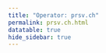 ```yaml
---
title: "Operator: prsv.ch"
permalink: prsv.ch.html
datatable: true
hide_sidebar: true
---
```


<div>                        <script type="text/javascript">window.PlotlyConfig = {MathJaxConfig: 'local'};</script>
        <script src="https://cdn.plot.ly/plotly-2.4.2.min.js"></script>                <div id="1599dfad-1933-4b05-b26a-aef223c4e8ca" class="plotly-graph-div" style="height:100%; width:100%;"></div>            <script type="text/javascript">                                    window.PLOTLYENV=window.PLOTLYENV || {};                                    if (document.getElementById("1599dfad-1933-4b05-b26a-aef223c4e8ca")) {                    Plotly.newPlot(                        "1599dfad-1933-4b05-b26a-aef223c4e8ca",                        [{"name":"exit probability (%)","type":"scatter","x":["2022-06-17","2022-06-18","2022-06-19","2022-06-20","2022-06-21","2022-06-22","2022-06-23","2022-06-24","2022-06-25","2022-06-26","2022-06-27","2022-06-28","2022-06-29","2022-06-30","2022-07-01","2022-07-02","2022-07-03","2022-07-04","2022-07-05","2022-07-06","2022-07-07","2022-07-08","2022-07-09","2022-07-10","2022-07-11","2022-07-12","2022-07-13","2022-07-14","2022-07-15","2022-07-16","2022-07-17","2022-07-18","2022-07-19","2022-07-20","2022-07-21","2022-07-22","2022-07-23","2022-07-24","2022-07-25","2022-07-26","2022-07-27","2022-07-28","2022-07-29","2022-07-30","2022-07-31","2022-08-01","2022-08-02","2022-08-03","2022-08-04","2022-08-05","2022-08-06","2022-08-07","2022-08-08","2022-08-10","2022-08-11","2022-08-12","2022-08-13","2022-08-14","2022-08-15","2022-08-16","2022-08-17","2022-08-18","2022-08-19","2022-08-20","2022-08-21","2022-08-22","2022-08-23","2022-08-24","2022-08-25","2022-08-26","2022-08-27","2022-08-28","2022-08-29","2022-08-30","2022-08-31","2022-09-01","2022-09-02","2022-09-03","2022-09-04","2022-09-05","2022-09-06","2022-09-07","2022-09-13","2022-09-14","2022-09-15","2022-09-16","2022-09-17","2022-09-18","2022-09-19","2022-09-20","2022-09-21","2022-09-22","2022-09-23","2022-09-24","2022-09-25","2022-09-26","2022-09-27","2022-09-28","2022-09-29","2022-09-30","2022-10-01","2022-10-02","2022-10-03","2022-10-04","2022-10-05","2022-10-06","2022-10-07","2022-10-08","2022-10-09","2022-10-10","2022-10-11","2022-10-12","2022-10-13","2022-10-14","2022-10-15","2022-10-16","2022-10-17","2022-10-18","2022-10-19","2022-10-20","2022-10-21","2022-10-22","2022-10-23","2022-10-24","2022-10-25","2022-10-26","2022-10-27","2022-10-28","2022-10-29","2022-10-30","2022-10-31","2022-11-01","2022-11-02","2022-11-03","2022-11-04","2022-11-05","2022-11-06","2022-11-07","2022-11-08","2022-11-09","2022-11-10","2022-11-11","2022-11-12","2022-11-13","2022-11-14","2022-11-15","2022-11-16","2022-11-17","2022-11-18","2022-11-19","2022-11-20","2022-11-21","2022-11-22","2022-11-23","2022-11-24","2022-11-25","2022-11-26","2022-11-27","2022-11-28","2022-11-29","2022-11-30","2022-12-01","2022-12-02","2022-12-03","2022-12-04","2022-12-05","2022-12-06","2022-12-07","2022-12-08","2022-12-09","2022-12-10","2022-12-11","2022-12-12","2022-12-13","2022-12-14","2022-12-15","2022-12-16","2022-12-17","2022-12-18","2022-12-19","2022-12-20","2022-12-21","2022-12-22","2022-12-23","2022-12-24","2022-12-25","2022-12-26","2022-12-27","2022-12-28","2022-12-29","2022-12-30","2022-12-31","2023-01-01","2023-01-02","2023-01-03","2023-01-04","2023-01-05","2023-01-06","2023-01-07","2023-01-08","2023-01-09","2023-01-10","2023-01-11","2023-01-12","2023-01-13","2023-01-14","2023-01-15","2023-01-16","2023-01-17","2023-01-18","2023-01-19","2023-01-20","2023-01-21","2023-01-22","2023-01-23","2023-01-24","2023-01-25","2023-01-26","2023-01-27","2023-01-28","2023-01-29","2023-01-30","2023-01-31","2023-02-01","2023-02-02","2023-02-03","2023-02-04","2023-02-05","2023-02-06","2023-02-07","2023-02-08","2023-02-09","2023-02-10","2023-02-11","2023-02-12","2023-02-13","2023-02-14","2023-02-15","2023-02-16","2023-02-17","2023-02-18","2023-02-19","2023-02-20","2023-02-21","2023-02-22","2023-02-23","2023-02-24","2023-02-25","2023-02-26","2023-02-27","2023-02-28","2023-03-01","2023-03-02","2023-03-03","2023-03-04","2023-03-05","2023-03-06","2023-03-07","2023-03-08","2023-03-09","2023-03-10","2023-03-11","2023-03-12","2023-03-13","2023-03-14","2023-03-15","2023-03-16","2023-03-17","2023-03-18","2023-03-19","2023-03-20","2023-03-21","2023-03-22","2023-03-23"],"xaxis":"x","y":[0.0,0.0,0.0,0.03,0.05,0.08,0.09,0.11,0.13,0.13,0.17,0.29,0.31,0.33,0.26,0.31,0.29,0.32,0.32,0.32,0.32,0.32,0.34,0.33,0.33,0.29,0.3,null,0.26,0.25,0.25,0.25,0.25,0.24,0.21,0.21,0.21,0.19,0.18,0.19,0.2,0.19,0.2,0.17,0.17,0.19,0.18,0.2,0.19,0.2,0.2,0.21,0.2,0.23,0.25,0.27,0.26,0.28,0.26,0.26,0.25,0.25,0.25,0.29,0.26,0.28,0.29,0.28,0.0,0.0,0.0,0.0,0.28,0.3,0.31,null,null,null,null,null,null,null,0.0,0.0,0.0,0.25,0.29,0.31,0.31,0.32,0.33,0.34,0.33,0.35,0.38,0.35,1.08,1.12,1.14,1.16,1.01,1.0,0.97,0.93,0.96,1.0,1.01,1.01,1.02,1.0,0.66,1.03,1.01,0.9,0.91,0.94,0.83,0.44,0.3,0.29,0.29,0.27,0.25,0.23,0.26,0.23,0.21,0.21,0.24,0.25,0.19,0.41,0.39,0.39,0.35,0.38,0.4,0.42,0.44,0.49,0.48,0.44,0.44,0.51,0.52,0.52,0.54,0.48,0.5,0.5,0.51,0.57,0.57,0.57,0.57,0.56,0.53,0.54,0.52,0.51,0.5,0.53,0.56,0.56,0.52,0.52,0.54,0.54,0.56,0.57,0.56,0.54,0.52,0.52,0.41,0.48,0.43,0.46,0.48,0.47,0.47,0.48,0.46,0.49,0.48,0.52,0.55,0.56,0.56,0.54,0.54,0.53,0.54,0.53,0.55,0.52,0.51,0.51,0.49,0.49,0.47,0.47,0.47,0.49,0.47,0.36,0.5,0.53,0.54,0.55,0.57,0.52,0.56,0.58,0.58,0.56,0.62,0.62,0.61,0.59,0.61,0.63,0.64,0.62,0.62,0.63,0.62,0.59,0.6,0.62,0.62,0.53,0.51,0.5,0.52,0.49,0.39,0.43,0.43,0.43,0.43,0.43,0.44,0.43,0.43,0.45,0.46,0.48,0.51,0.51,0.57,0.58,1.01,1.06,1.08,1.05,1.04,0.97,0.92,0.93,0.93,0.85,1.15,1.19,1.2,1.17,1.06,1.12,1.12,1.1,1.04,1.04,1.02,1.03],"yaxis":"y"},{"name":"guard probability (%)","type":"scatter","x":["2022-06-17","2022-06-18","2022-06-19","2022-06-20","2022-06-21","2022-06-22","2022-06-23","2022-06-24","2022-06-25","2022-06-26","2022-06-27","2022-06-28","2022-06-29","2022-06-30","2022-07-01","2022-07-02","2022-07-03","2022-07-04","2022-07-05","2022-07-06","2022-07-07","2022-07-08","2022-07-09","2022-07-10","2022-07-11","2022-07-12","2022-07-13","2022-07-14","2022-07-15","2022-07-16","2022-07-17","2022-07-18","2022-07-19","2022-07-20","2022-07-21","2022-07-22","2022-07-23","2022-07-24","2022-07-25","2022-07-26","2022-07-27","2022-07-28","2022-07-29","2022-07-30","2022-07-31","2022-08-01","2022-08-02","2022-08-03","2022-08-04","2022-08-05","2022-08-06","2022-08-07","2022-08-08","2022-08-10","2022-08-11","2022-08-12","2022-08-13","2022-08-14","2022-08-15","2022-08-16","2022-08-17","2022-08-18","2022-08-19","2022-08-20","2022-08-21","2022-08-22","2022-08-23","2022-08-24","2022-08-25","2022-08-26","2022-08-27","2022-08-28","2022-08-29","2022-08-30","2022-08-31","2022-09-01","2022-09-02","2022-09-03","2022-09-04","2022-09-05","2022-09-06","2022-09-07","2022-09-13","2022-09-14","2022-09-15","2022-09-16","2022-09-17","2022-09-18","2022-09-19","2022-09-20","2022-09-21","2022-09-22","2022-09-23","2022-09-24","2022-09-25","2022-09-26","2022-09-27","2022-09-28","2022-09-29","2022-09-30","2022-10-01","2022-10-02","2022-10-03","2022-10-04","2022-10-05","2022-10-06","2022-10-07","2022-10-08","2022-10-09","2022-10-10","2022-10-11","2022-10-12","2022-10-13","2022-10-14","2022-10-15","2022-10-16","2022-10-17","2022-10-18","2022-10-19","2022-10-20","2022-10-21","2022-10-22","2022-10-23","2022-10-24","2022-10-25","2022-10-26","2022-10-27","2022-10-28","2022-10-29","2022-10-30","2022-10-31","2022-11-01","2022-11-02","2022-11-03","2022-11-04","2022-11-05","2022-11-06","2022-11-07","2022-11-08","2022-11-09","2022-11-10","2022-11-11","2022-11-12","2022-11-13","2022-11-14","2022-11-15","2022-11-16","2022-11-17","2022-11-18","2022-11-19","2022-11-20","2022-11-21","2022-11-22","2022-11-23","2022-11-24","2022-11-25","2022-11-26","2022-11-27","2022-11-28","2022-11-29","2022-11-30","2022-12-01","2022-12-02","2022-12-03","2022-12-04","2022-12-05","2022-12-06","2022-12-07","2022-12-08","2022-12-09","2022-12-10","2022-12-11","2022-12-12","2022-12-13","2022-12-14","2022-12-15","2022-12-16","2022-12-17","2022-12-18","2022-12-19","2022-12-20","2022-12-21","2022-12-22","2022-12-23","2022-12-24","2022-12-25","2022-12-26","2022-12-27","2022-12-28","2022-12-29","2022-12-30","2022-12-31","2023-01-01","2023-01-02","2023-01-03","2023-01-04","2023-01-05","2023-01-06","2023-01-07","2023-01-08","2023-01-09","2023-01-10","2023-01-11","2023-01-12","2023-01-13","2023-01-14","2023-01-15","2023-01-16","2023-01-17","2023-01-18","2023-01-19","2023-01-20","2023-01-21","2023-01-22","2023-01-23","2023-01-24","2023-01-25","2023-01-26","2023-01-27","2023-01-28","2023-01-29","2023-01-30","2023-01-31","2023-02-01","2023-02-02","2023-02-03","2023-02-04","2023-02-05","2023-02-06","2023-02-07","2023-02-08","2023-02-09","2023-02-10","2023-02-11","2023-02-12","2023-02-13","2023-02-14","2023-02-15","2023-02-16","2023-02-17","2023-02-18","2023-02-19","2023-02-20","2023-02-21","2023-02-22","2023-02-23","2023-02-24","2023-02-25","2023-02-26","2023-02-27","2023-02-28","2023-03-01","2023-03-02","2023-03-03","2023-03-04","2023-03-05","2023-03-06","2023-03-07","2023-03-08","2023-03-09","2023-03-10","2023-03-11","2023-03-12","2023-03-13","2023-03-14","2023-03-15","2023-03-16","2023-03-17","2023-03-18","2023-03-19","2023-03-20","2023-03-21","2023-03-22","2023-03-23"],"xaxis":"x","y":[0.0,0.0,0.0,0.0,0.0,0.0,0.0,0.0,0.0,0.22,0.1,0.1,0.22,0.24,0.23,0.0,0.0,0.0,0.2,0.19,0.18,0.18,0.17,0.17,0.15,0.13,0.13,null,0.0,0.0,0.0,0.0,0.0,0.0,0.0,0.06,0.28,0.28,0.25,0.27,0.28,0.25,0.24,0.23,0.24,0.23,0.23,0.26,0.26,0.32,0.33,0.33,0.28,0.41,0.44,0.42,0.45,0.41,0.38,0.37,0.34,0.55,0.72,0.74,0.79,0.68,0.68,0.73,0.64,0.64,0.67,0.64,0.67,0.87,0.86,null,null,null,null,null,null,null,0.0,0.0,0.0,0.0,0.0,0.0,0.0,0.0,0.0,0.0,0.0,0.0,0.0,0.0,0.0,0.0,0.35,0.35,0.34,0.12,0.12,0.11,0.12,0.1,0.11,0.11,0.12,0.13,0.13,0.13,0.3,0.32,0.31,0.32,0.31,0.34,0.45,0.54,0.5,0.51,0.59,0.68,0.6,0.45,0.48,0.5,0.61,1.2,1.31,1.29,1.47,1.41,1.55,1.83,1.68,1.58,1.61,1.51,1.29,1.61,1.5,1.56,1.54,1.46,1.6,1.6,1.62,1.68,1.78,2.01,2.01,2.01,1.72,2.16,1.96,1.95,2.13,2.46,2.3,2.19,1.75,1.7,1.61,1.41,1.92,1.88,1.79,1.74,1.74,1.74,1.7,1.62,1.71,1.88,1.76,1.69,1.57,1.55,1.6,1.51,1.45,1.5,1.5,1.5,1.51,1.52,1.48,1.41,1.53,1.61,1.58,1.65,1.57,1.57,1.61,1.63,1.66,1.65,1.67,1.8,1.84,1.86,1.88,2.19,2.21,2.17,2.15,2.13,2.06,2.1,2.02,1.72,1.78,1.72,1.81,1.73,1.91,2.17,2.06,1.94,1.99,2.0,2.03,1.86,1.79,1.82,1.58,1.82,1.82,1.81,1.93,1.99,2.09,2.11,2.12,2.08,2.04,2.02,2.11,2.09,2.15,2.04,1.89,2.38,2.58,2.66,2.91,3.48,3.55,3.37,3.22,3.36,3.28,3.35,3.29,3.18,3.19,3.19,3.17,2.77,2.69,2.6,2.68,2.44,2.38,2.35,2.2,2.12,2.39,2.53,2.61,2.61],"yaxis":"y"},{"name":"advertised bandwidth","type":"scatter","x":["2022-06-17","2022-06-18","2022-06-19","2022-06-20","2022-06-21","2022-06-22","2022-06-23","2022-06-24","2022-06-25","2022-06-26","2022-06-27","2022-06-28","2022-06-29","2022-06-30","2022-07-01","2022-07-02","2022-07-03","2022-07-04","2022-07-05","2022-07-06","2022-07-07","2022-07-08","2022-07-09","2022-07-10","2022-07-11","2022-07-12","2022-07-13","2022-07-14","2022-07-15","2022-07-16","2022-07-17","2022-07-18","2022-07-19","2022-07-20","2022-07-21","2022-07-22","2022-07-23","2022-07-24","2022-07-25","2022-07-26","2022-07-27","2022-07-28","2022-07-29","2022-07-30","2022-07-31","2022-08-01","2022-08-02","2022-08-03","2022-08-04","2022-08-05","2022-08-06","2022-08-07","2022-08-08","2022-08-10","2022-08-11","2022-08-12","2022-08-13","2022-08-14","2022-08-15","2022-08-16","2022-08-17","2022-08-18","2022-08-19","2022-08-20","2022-08-21","2022-08-22","2022-08-23","2022-08-24","2022-08-25","2022-08-26","2022-08-27","2022-08-28","2022-08-29","2022-08-30","2022-08-31","2022-09-01","2022-09-02","2022-09-03","2022-09-04","2022-09-05","2022-09-06","2022-09-07","2022-09-13","2022-09-14","2022-09-15","2022-09-16","2022-09-17","2022-09-18","2022-09-19","2022-09-20","2022-09-21","2022-09-22","2022-09-23","2022-09-24","2022-09-25","2022-09-26","2022-09-27","2022-09-28","2022-09-29","2022-09-30","2022-10-01","2022-10-02","2022-10-03","2022-10-04","2022-10-05","2022-10-06","2022-10-07","2022-10-08","2022-10-09","2022-10-10","2022-10-11","2022-10-12","2022-10-13","2022-10-14","2022-10-15","2022-10-16","2022-10-17","2022-10-18","2022-10-19","2022-10-20","2022-10-21","2022-10-22","2022-10-23","2022-10-24","2022-10-25","2022-10-26","2022-10-27","2022-10-28","2022-10-29","2022-10-30","2022-10-31","2022-11-01","2022-11-02","2022-11-03","2022-11-04","2022-11-05","2022-11-06","2022-11-07","2022-11-08","2022-11-09","2022-11-10","2022-11-11","2022-11-12","2022-11-13","2022-11-14","2022-11-15","2022-11-16","2022-11-17","2022-11-18","2022-11-19","2022-11-20","2022-11-21","2022-11-22","2022-11-23","2022-11-24","2022-11-25","2022-11-26","2022-11-27","2022-11-28","2022-11-29","2022-11-30","2022-12-01","2022-12-02","2022-12-03","2022-12-04","2022-12-05","2022-12-06","2022-12-07","2022-12-08","2022-12-09","2022-12-10","2022-12-11","2022-12-12","2022-12-13","2022-12-14","2022-12-15","2022-12-16","2022-12-17","2022-12-18","2022-12-19","2022-12-20","2022-12-21","2022-12-22","2022-12-23","2022-12-24","2022-12-25","2022-12-26","2022-12-27","2022-12-28","2022-12-29","2022-12-30","2022-12-31","2023-01-01","2023-01-02","2023-01-03","2023-01-04","2023-01-05","2023-01-06","2023-01-07","2023-01-08","2023-01-09","2023-01-10","2023-01-11","2023-01-12","2023-01-13","2023-01-14","2023-01-15","2023-01-16","2023-01-17","2023-01-18","2023-01-19","2023-01-20","2023-01-21","2023-01-22","2023-01-23","2023-01-24","2023-01-25","2023-01-26","2023-01-27","2023-01-28","2023-01-29","2023-01-30","2023-01-31","2023-02-01","2023-02-02","2023-02-03","2023-02-04","2023-02-05","2023-02-06","2023-02-07","2023-02-08","2023-02-09","2023-02-10","2023-02-11","2023-02-12","2023-02-13","2023-02-14","2023-02-15","2023-02-16","2023-02-17","2023-02-18","2023-02-19","2023-02-20","2023-02-21","2023-02-22","2023-02-23","2023-02-24","2023-02-25","2023-02-26","2023-02-27","2023-02-28","2023-03-01","2023-03-02","2023-03-03","2023-03-04","2023-03-05","2023-03-06","2023-03-07","2023-03-08","2023-03-09","2023-03-10","2023-03-11","2023-03-12","2023-03-13","2023-03-14","2023-03-15","2023-03-16","2023-03-17","2023-03-18","2023-03-19","2023-03-20","2023-03-21","2023-03-22","2023-03-23"],"xaxis":"x","y":[0.0,0.05,0.14,0.14,0.32,0.37,0.62,0.81,0.83,0.83,1.11,1.15,1.15,1.31,1.31,1.25,1.2,1.19,1.14,1.12,1.08,1.08,1.09,1.07,1.06,0.98,0.96,0.96,0.99,1.05,1.05,1.08,1.12,1.12,1.18,1.28,1.25,1.19,1.22,1.32,1.21,1.18,1.16,1.17,1.15,1.16,1.29,1.5,1.58,1.64,1.67,1.61,1.59,1.57,1.72,1.9,2.07,2.2,2.24,2.61,2.72,2.82,2.82,2.93,3.0,2.99,3.03,3.04,3.18,3.35,3.43,3.66,3.68,3.72,4.14,4.15,4.2,4.17,3.93,3.29,2.94,0.35,0.03,2.16,2.51,2.51,2.71,3.72,4.06,4.26,4.8,4.89,5.12,6.12,6.51,6.6,6.76,6.94,7.37,7.32,7.11,7.06,6.88,6.8,6.87,7.2,7.16,7.57,7.47,7.4,7.44,7.23,7.14,6.49,6.47,6.59,6.73,6.84,6.61,6.76,6.38,6.42,6.22,5.99,6.34,6.41,6.45,6.36,6.28,6.68,6.24,5.89,6.11,6.07,6.19,5.89,5.82,5.81,5.56,5.44,5.3,5.35,5.35,5.69,5.91,5.91,5.91,6.4,6.55,6.57,6.76,9.04,10.02,10.12,10.54,9.31,10.24,10.62,10.48,10.43,10.62,10.27,10.1,10.14,9.98,10.1,9.94,9.98,10.1,10.22,10.47,10.48,10.4,10.59,10.51,10.23,10.05,9.89,9.98,10.2,10.08,10.02,10.09,10.57,10.43,10.34,10.51,10.63,10.06,10.44,10.62,10.17,10.08,10.23,10.4,10.13,10.59,10.76,11.53,11.63,12.05,12.64,12.73,13.56,13.4,14.06,13.69,13.52,13.26,13.51,13.34,13.32,13.48,13.02,13.25,13.63,13.3,14.4,14.24,14.29,14.78,14.83,14.6,14.84,14.68,15.75,15.81,15.97,15.93,15.73,15.13,14.19,13.6,14.09,14.19,13.94,14.41,15.05,14.97,16.16,16.38,16.86,16.82,16.74,16.82,17.35,17.13,17.33,17.95,18.15,17.65,17.87,19.95,21.76,22.1,22.47,22.39,22.29,21.94,21.5,21.17,20.66,20.35,19.63,17.44,17.81,17.74,17.58,15.5,15.38,15.1,14.76,13.66,13.66],"yaxis":"y2"}],                        {"hovermode":"x","template":{"data":{"bar":[{"error_x":{"color":"#2a3f5f"},"error_y":{"color":"#2a3f5f"},"marker":{"line":{"color":"#E5ECF6","width":0.5},"pattern":{"fillmode":"overlay","size":10,"solidity":0.2}},"type":"bar"}],"barpolar":[{"marker":{"line":{"color":"#E5ECF6","width":0.5},"pattern":{"fillmode":"overlay","size":10,"solidity":0.2}},"type":"barpolar"}],"carpet":[{"aaxis":{"endlinecolor":"#2a3f5f","gridcolor":"white","linecolor":"white","minorgridcolor":"white","startlinecolor":"#2a3f5f"},"baxis":{"endlinecolor":"#2a3f5f","gridcolor":"white","linecolor":"white","minorgridcolor":"white","startlinecolor":"#2a3f5f"},"type":"carpet"}],"choropleth":[{"colorbar":{"outlinewidth":0,"ticks":""},"type":"choropleth"}],"contour":[{"colorbar":{"outlinewidth":0,"ticks":""},"colorscale":[[0.0,"#0d0887"],[0.1111111111111111,"#46039f"],[0.2222222222222222,"#7201a8"],[0.3333333333333333,"#9c179e"],[0.4444444444444444,"#bd3786"],[0.5555555555555556,"#d8576b"],[0.6666666666666666,"#ed7953"],[0.7777777777777778,"#fb9f3a"],[0.8888888888888888,"#fdca26"],[1.0,"#f0f921"]],"type":"contour"}],"contourcarpet":[{"colorbar":{"outlinewidth":0,"ticks":""},"type":"contourcarpet"}],"heatmap":[{"colorbar":{"outlinewidth":0,"ticks":""},"colorscale":[[0.0,"#0d0887"],[0.1111111111111111,"#46039f"],[0.2222222222222222,"#7201a8"],[0.3333333333333333,"#9c179e"],[0.4444444444444444,"#bd3786"],[0.5555555555555556,"#d8576b"],[0.6666666666666666,"#ed7953"],[0.7777777777777778,"#fb9f3a"],[0.8888888888888888,"#fdca26"],[1.0,"#f0f921"]],"type":"heatmap"}],"heatmapgl":[{"colorbar":{"outlinewidth":0,"ticks":""},"colorscale":[[0.0,"#0d0887"],[0.1111111111111111,"#46039f"],[0.2222222222222222,"#7201a8"],[0.3333333333333333,"#9c179e"],[0.4444444444444444,"#bd3786"],[0.5555555555555556,"#d8576b"],[0.6666666666666666,"#ed7953"],[0.7777777777777778,"#fb9f3a"],[0.8888888888888888,"#fdca26"],[1.0,"#f0f921"]],"type":"heatmapgl"}],"histogram":[{"marker":{"pattern":{"fillmode":"overlay","size":10,"solidity":0.2}},"type":"histogram"}],"histogram2d":[{"colorbar":{"outlinewidth":0,"ticks":""},"colorscale":[[0.0,"#0d0887"],[0.1111111111111111,"#46039f"],[0.2222222222222222,"#7201a8"],[0.3333333333333333,"#9c179e"],[0.4444444444444444,"#bd3786"],[0.5555555555555556,"#d8576b"],[0.6666666666666666,"#ed7953"],[0.7777777777777778,"#fb9f3a"],[0.8888888888888888,"#fdca26"],[1.0,"#f0f921"]],"type":"histogram2d"}],"histogram2dcontour":[{"colorbar":{"outlinewidth":0,"ticks":""},"colorscale":[[0.0,"#0d0887"],[0.1111111111111111,"#46039f"],[0.2222222222222222,"#7201a8"],[0.3333333333333333,"#9c179e"],[0.4444444444444444,"#bd3786"],[0.5555555555555556,"#d8576b"],[0.6666666666666666,"#ed7953"],[0.7777777777777778,"#fb9f3a"],[0.8888888888888888,"#fdca26"],[1.0,"#f0f921"]],"type":"histogram2dcontour"}],"mesh3d":[{"colorbar":{"outlinewidth":0,"ticks":""},"type":"mesh3d"}],"parcoords":[{"line":{"colorbar":{"outlinewidth":0,"ticks":""}},"type":"parcoords"}],"pie":[{"automargin":true,"type":"pie"}],"scatter":[{"marker":{"colorbar":{"outlinewidth":0,"ticks":""}},"type":"scatter"}],"scatter3d":[{"line":{"colorbar":{"outlinewidth":0,"ticks":""}},"marker":{"colorbar":{"outlinewidth":0,"ticks":""}},"type":"scatter3d"}],"scattercarpet":[{"marker":{"colorbar":{"outlinewidth":0,"ticks":""}},"type":"scattercarpet"}],"scattergeo":[{"marker":{"colorbar":{"outlinewidth":0,"ticks":""}},"type":"scattergeo"}],"scattergl":[{"marker":{"colorbar":{"outlinewidth":0,"ticks":""}},"type":"scattergl"}],"scattermapbox":[{"marker":{"colorbar":{"outlinewidth":0,"ticks":""}},"type":"scattermapbox"}],"scatterpolar":[{"marker":{"colorbar":{"outlinewidth":0,"ticks":""}},"type":"scatterpolar"}],"scatterpolargl":[{"marker":{"colorbar":{"outlinewidth":0,"ticks":""}},"type":"scatterpolargl"}],"scatterternary":[{"marker":{"colorbar":{"outlinewidth":0,"ticks":""}},"type":"scatterternary"}],"surface":[{"colorbar":{"outlinewidth":0,"ticks":""},"colorscale":[[0.0,"#0d0887"],[0.1111111111111111,"#46039f"],[0.2222222222222222,"#7201a8"],[0.3333333333333333,"#9c179e"],[0.4444444444444444,"#bd3786"],[0.5555555555555556,"#d8576b"],[0.6666666666666666,"#ed7953"],[0.7777777777777778,"#fb9f3a"],[0.8888888888888888,"#fdca26"],[1.0,"#f0f921"]],"type":"surface"}],"table":[{"cells":{"fill":{"color":"#EBF0F8"},"line":{"color":"white"}},"header":{"fill":{"color":"#C8D4E3"},"line":{"color":"white"}},"type":"table"}]},"layout":{"annotationdefaults":{"arrowcolor":"#2a3f5f","arrowhead":0,"arrowwidth":1},"autotypenumbers":"strict","coloraxis":{"colorbar":{"outlinewidth":0,"ticks":""}},"colorscale":{"diverging":[[0,"#8e0152"],[0.1,"#c51b7d"],[0.2,"#de77ae"],[0.3,"#f1b6da"],[0.4,"#fde0ef"],[0.5,"#f7f7f7"],[0.6,"#e6f5d0"],[0.7,"#b8e186"],[0.8,"#7fbc41"],[0.9,"#4d9221"],[1,"#276419"]],"sequential":[[0.0,"#0d0887"],[0.1111111111111111,"#46039f"],[0.2222222222222222,"#7201a8"],[0.3333333333333333,"#9c179e"],[0.4444444444444444,"#bd3786"],[0.5555555555555556,"#d8576b"],[0.6666666666666666,"#ed7953"],[0.7777777777777778,"#fb9f3a"],[0.8888888888888888,"#fdca26"],[1.0,"#f0f921"]],"sequentialminus":[[0.0,"#0d0887"],[0.1111111111111111,"#46039f"],[0.2222222222222222,"#7201a8"],[0.3333333333333333,"#9c179e"],[0.4444444444444444,"#bd3786"],[0.5555555555555556,"#d8576b"],[0.6666666666666666,"#ed7953"],[0.7777777777777778,"#fb9f3a"],[0.8888888888888888,"#fdca26"],[1.0,"#f0f921"]]},"colorway":["#636efa","#EF553B","#00cc96","#ab63fa","#FFA15A","#19d3f3","#FF6692","#B6E880","#FF97FF","#FECB52"],"font":{"color":"#2a3f5f"},"geo":{"bgcolor":"white","lakecolor":"white","landcolor":"#E5ECF6","showlakes":true,"showland":true,"subunitcolor":"white"},"hoverlabel":{"align":"left"},"hovermode":"closest","mapbox":{"style":"light"},"paper_bgcolor":"white","plot_bgcolor":"#E5ECF6","polar":{"angularaxis":{"gridcolor":"white","linecolor":"white","ticks":""},"bgcolor":"#E5ECF6","radialaxis":{"gridcolor":"white","linecolor":"white","ticks":""}},"scene":{"xaxis":{"backgroundcolor":"#E5ECF6","gridcolor":"white","gridwidth":2,"linecolor":"white","showbackground":true,"ticks":"","zerolinecolor":"white"},"yaxis":{"backgroundcolor":"#E5ECF6","gridcolor":"white","gridwidth":2,"linecolor":"white","showbackground":true,"ticks":"","zerolinecolor":"white"},"zaxis":{"backgroundcolor":"#E5ECF6","gridcolor":"white","gridwidth":2,"linecolor":"white","showbackground":true,"ticks":"","zerolinecolor":"white"}},"shapedefaults":{"line":{"color":"#2a3f5f"}},"ternary":{"aaxis":{"gridcolor":"white","linecolor":"white","ticks":""},"baxis":{"gridcolor":"white","linecolor":"white","ticks":""},"bgcolor":"#E5ECF6","caxis":{"gridcolor":"white","linecolor":"white","ticks":""}},"title":{"x":0.05},"xaxis":{"automargin":true,"gridcolor":"white","linecolor":"white","ticks":"","title":{"standoff":15},"zerolinecolor":"white","zerolinewidth":2},"yaxis":{"automargin":true,"gridcolor":"white","linecolor":"white","ticks":"","title":{"standoff":15},"zerolinecolor":"white","zerolinewidth":2}}},"xaxis":{"anchor":"y","domain":[0.0,0.94],"rangeselector":{"buttons":[{"count":7,"label":"week","step":"day","stepmode":"backward"},{"count":1,"label":"month","step":"month","stepmode":"backward"},{"count":6,"label":"6 months","step":"month","stepmode":"backward"},{"count":1,"label":"year","step":"year","stepmode":"backward"},{"step":"all"}]}},"yaxis":{"anchor":"x","domain":[0.0,1.0],"rangemode":"nonnegative","ticksuffix":"%","title":{"text":"exit / guard probability"}},"yaxis2":{"anchor":"x","overlaying":"y","rangemode":"nonnegative","side":"right","ticksuffix":" Gbit/s","title":{"text":"advertised bandwidth"}}},                        {"responsive": true}                    )                };                            </script>        </div>

Only proven relays are included in the graph and table. A proven relay claims to be part of a domain
and can be verified to be part of it via the
["well-known" URL or DNS records](https://nusenu.github.io/ContactInfo-Information-Sharing-Specification/#proof).

<div class="datatable-begin"></div>

| Nickname                                                      |   Mbit/s | Exit   | IPv4                                                     | IPv6                                                                                         | First Seen   | Tor Version   | AS Name                                                                       |
|:--------------------------------------------------------------|---------:|:-------|:---------------------------------------------------------|:---------------------------------------------------------------------------------------------|:-------------|:--------------|:------------------------------------------------------------------------------|
| [prsv](w/relay/00714B9CE7D909F55172270E2F15CFE3A4FC55FC.html) |      143 | Y      | [95.214.25.105](https://stat.ripe.net/95.214.25.105)     | None                                                                                         | 2023-02-19   | 0.4.7.13      | [Suisse Limited](w/as_number/AS211760)                                        |
| [prsv](w/relay/025DDB017D79460C4A3F6795D52FEFBB56A133F3.html) |      274 | N      | [45.158.77.29](https://stat.ripe.net/45.158.77.29)       | [2a04:ecc0:8:a8:4567:491:0:1](https://stat.ripe.net/2a04:ecc0:8:a8:4567:491:0:1)             | 2023-03-10   | 0.4.7.13      | [FEELB SARL](w/as_number/AS207992)                                            |
| [prsv](w/relay/0268983473DD34ECF9239E86226C410D883CE175.html) |      109 | N      | [2.56.247.59](https://stat.ripe.net/2.56.247.59)         | [2a0c:8881::54f4:b3ff:fe42:4fe7](https://stat.ripe.net/2a0c:8881::54f4:b3ff:fe42:4fe7)       | 2022-11-17   | 0.4.7.13      | [Sapinet SAS](w/as_number/AS39421)                                            |
| [prsv](w/relay/02895A5994A6A291D3938C1142EBFD3B8C296709.html) |      181 | N      | [185.44.81.21](https://stat.ripe.net/185.44.81.21)       | [2a0c:8881::70b5:bcff:fece:22c1](https://stat.ripe.net/2a0c:8881::70b5:bcff:fece:22c1)       | 2022-08-09   | 0.4.7.13      | [Sapinet SAS](w/as_number/AS39421)                                            |
| [prsv](w/relay/0557910D8172E423A7984F148443292E9524711B.html) |      296 | Y      | [2.58.56.101](https://stat.ripe.net/2.58.56.101)         | None                                                                                         | 2022-06-17   | 0.4.7.13      | [1337 Services GmbH](w/as_number/AS210558)                                    |
| [prsv](w/relay/06AC5278069FBB4ACC25487ED4B7822F1C11F895.html) |      158 | N      | [95.214.53.20](https://stat.ripe.net/95.214.53.20)       | None                                                                                         | 2022-08-28   | 0.4.7.13      | [MEVSPACE sp. z o.o.](w/as_number/AS201814)                                   |
| [prsv](w/relay/06D8F3F601D3B9F32A0DC49AC29650F2F8498E6A.html) |       84 | N      | [45.134.225.95](https://stat.ripe.net/45.134.225.95)     | None                                                                                         | 2023-02-16   | 0.4.7.13      | [ColocationX Ltd.](w/as_number/AS208046)                                      |
| [prsv](w/relay/0797E4D7D49529C32FCAC20A2351195FAE3E2384.html) |       98 | N      | [45.134.225.96](https://stat.ripe.net/45.134.225.96)     | None                                                                                         | 2023-02-16   | 0.4.7.13      | [ColocationX Ltd.](w/as_number/AS208046)                                      |
| [prsv](w/relay/0A7C0F508406985EA52C958E8139523D128D4AED.html) |       90 | N      | [45.134.225.98](https://stat.ripe.net/45.134.225.98)     | None                                                                                         | 2023-02-16   | 0.4.7.13      | [ColocationX Ltd.](w/as_number/AS208046)                                      |
| [prsv](w/relay/0EABDCF85DDC41249D6429338646F1599813C110.html) |      128 | N      | [95.214.52.240](https://stat.ripe.net/95.214.52.240)     | None                                                                                         | 2022-08-28   | 0.4.7.13      | [MEVSPACE sp. z o.o.](w/as_number/AS201814)                                   |
| [prsv](w/relay/182BFF0100B9772699BE4A2DDAE9F702CDAB7B91.html) |      236 | Y      | [45.154.98.225](https://stat.ripe.net/45.154.98.225)     | None                                                                                         | 2022-06-18   | 0.4.7.13      | [1337 Services GmbH](w/as_number/AS210558)                                    |
| [prsv](w/relay/1AC0DD5FF7B2E7E41D689EF4419E5434220904E6.html) |       84 | N      | [45.134.225.100](https://stat.ripe.net/45.134.225.100)   | None                                                                                         | 2023-02-16   | 0.4.7.13      | [ColocationX Ltd.](w/as_number/AS208046)                                      |
| [prsv](w/relay/1B291F7AC0B3B9C793478019892983826DF29334.html) |       13 | Y      | [95.214.25.114](https://stat.ripe.net/95.214.25.114)     | None                                                                                         | 2023-02-28   | 0.4.7.13      | [Suisse Limited](w/as_number/AS211760)                                        |
| [prsv](w/relay/20DD22FCBD9945CA69E60C1A92A10F1270428C65.html) |       73 | N      | [45.134.225.92](https://stat.ripe.net/45.134.225.92)     | None                                                                                         | 2023-02-16   | 0.4.7.13      | [ColocationX Ltd.](w/as_number/AS208046)                                      |
| [prsv](w/relay/22FF9E81C26EF60586CC6DC6E17DA78A0D8B78EB.html) |      206 | N      | [80.64.218.61](https://stat.ripe.net/80.64.218.61)       | [2a0e:1bc1:56:1000::dbb:77db](https://stat.ripe.net/2a0e:1bc1:56:1000::dbb:77db)             | 2022-08-02   | 0.4.7.13      | [LogicForge Limited](w/as_number/AS208621)                                    |
| [prsv](w/relay/24AB72B38C576E8228ED286906CB83A28FF9239D.html) |       96 | N      | [45.134.225.96](https://stat.ripe.net/45.134.225.96)     | None                                                                                         | 2023-02-16   | 0.4.7.13      | [ColocationX Ltd.](w/as_number/AS208046)                                      |
| [prsv](w/relay/268DA11E96E4D8016F78F3A2462C3F7D109B7C2F.html) |      145 | N      | [95.214.52.224](https://stat.ripe.net/95.214.52.224)     | None                                                                                         | 2022-08-28   | 0.4.7.13      | [MEVSPACE sp. z o.o.](w/as_number/AS201814)                                   |
| [prsv](w/relay/27AB78F68AA9946FB5801E469B690BF65E2E08A8.html) |      100 | N      | [45.134.225.103](https://stat.ripe.net/45.134.225.103)   | None                                                                                         | 2023-02-16   | 0.4.7.13      | [ColocationX Ltd.](w/as_number/AS208046)                                      |
| [prsv](w/relay/2946B3F6E6930E075CD53D5B1338B2E403759C4F.html) |      106 | N      | [91.223.3.211](https://stat.ripe.net/91.223.3.211)       | None                                                                                         | 2022-08-30   | 0.4.7.13      | [MEVSPACE sp. z o.o.](w/as_number/AS201814)                                   |
| [prsv](w/relay/2ACC96CA691D075FE123D1AC06F1428E17DD1A08.html) |       56 | N      | [45.134.225.102](https://stat.ripe.net/45.134.225.102)   | None                                                                                         | 2023-02-16   | 0.4.7.13      | [ColocationX Ltd.](w/as_number/AS208046)                                      |
| [prsv](w/relay/2C0681A15373D5F95577BE5CBA6E32357D664C4E.html) |      186 | N      | [95.214.53.20](https://stat.ripe.net/95.214.53.20)       | None                                                                                         | 2022-08-28   | 0.4.7.13      | [MEVSPACE sp. z o.o.](w/as_number/AS201814)                                   |
| [prsv](w/relay/2C1B11E7588F09BBC91126FDD10EE1BE6E6B604E.html) |       61 | N      | [45.134.225.93](https://stat.ripe.net/45.134.225.93)     | None                                                                                         | 2023-02-16   | 0.4.7.13      | [ColocationX Ltd.](w/as_number/AS208046)                                      |
| [prsv](w/relay/2C5E3F909266B6C448437EC34B524A63A2B1A0E5.html) |       72 | N      | [45.134.225.97](https://stat.ripe.net/45.134.225.97)     | None                                                                                         | 2023-02-16   | 0.4.7.13      | [ColocationX Ltd.](w/as_number/AS208046)                                      |
| [prsv](w/relay/2E8227AD51CB31AFDE473DFE5FCA442C3B68CCE6.html) |       84 | N      | [45.134.225.94](https://stat.ripe.net/45.134.225.94)     | None                                                                                         | 2023-02-16   | 0.4.7.13      | [ColocationX Ltd.](w/as_number/AS208046)                                      |
| [prsv](w/relay/309091A8CF98666AA4E02F533F0E404BD9DFA7D9.html) |       92 | N      | [45.134.225.97](https://stat.ripe.net/45.134.225.97)     | None                                                                                         | 2023-02-16   | 0.4.7.13      | [ColocationX Ltd.](w/as_number/AS208046)                                      |
| [prsv](w/relay/30B68A87020ABEF5EAD87BD0D477F77FE7F4039F.html) |      160 | N      | [45.90.161.142](https://stat.ripe.net/45.90.161.142)     | [2a0c:8881::2c02:49ff:fe8a:eb65](https://stat.ripe.net/2a0c:8881::2c02:49ff:fe8a:eb65)       | 2022-10-09   | 0.4.7.13      | [Sapinet SAS](w/as_number/AS39421)                                            |
| [prsv](w/relay/312C632D06A97BE150A9238D9F7CC900FA1BFDFA.html) |      146 | N      | [134.202.120.23](https://stat.ripe.net/134.202.120.23)   | None                                                                                         | 2023-01-17   | 0.4.7.13      | [RELIABLESITE](w/as_number/AS23470)                                           |
| [prsv](w/relay/3235F9750DF70FC2B8EAA8D98DDFF9D41199CC36.html) |       18 | Y      | [95.214.25.115](https://stat.ripe.net/95.214.25.115)     | None                                                                                         | 2023-02-28   | 0.4.7.13      | [Suisse Limited](w/as_number/AS211760)                                        |
| [prsv](w/relay/32AE3B41737181FF35A0945A4A73FE071E14FD14.html) |       72 | N      | [45.134.225.106](https://stat.ripe.net/45.134.225.106)   | None                                                                                         | 2023-02-23   | 0.4.7.13      | [ColocationX Ltd.](w/as_number/AS208046)                                      |
| [prsv](w/relay/36A0E51178A42787EB55580C9D5F1AF8C3C3B941.html) |      131 | N      | [91.223.3.211](https://stat.ripe.net/91.223.3.211)       | None                                                                                         | 2022-08-30   | 0.4.7.13      | [MEVSPACE sp. z o.o.](w/as_number/AS201814)                                   |
| [prsv](w/relay/39D66E4CCAAE5B7B995535CC72C81A4A86FD0264.html) |       94 | N      | [45.134.225.91](https://stat.ripe.net/45.134.225.91)     | None                                                                                         | 2023-02-16   | 0.4.7.13      | [ColocationX Ltd.](w/as_number/AS208046)                                      |
| [prsv](w/relay/3E157B688FF7830DF2A45F88FE8F2D6DB1E8CA64.html) |       74 | N      | [45.134.225.105](https://stat.ripe.net/45.134.225.105)   | None                                                                                         | 2023-02-16   | 0.4.7.13      | [ColocationX Ltd.](w/as_number/AS208046)                                      |
| [prsv](w/relay/3EE62B67225FD030A237E4C9497C303ED3DD1912.html) |      192 | N      | [185.44.81.21](https://stat.ripe.net/185.44.81.21)       | [2a0c:8881::70b5:bcff:fece:22c1](https://stat.ripe.net/2a0c:8881::70b5:bcff:fece:22c1)       | 2022-08-09   | 0.4.7.13      | [Sapinet SAS](w/as_number/AS39421)                                            |
| [prsv](w/relay/4194DA05F14FB11243FAF9D5F2474F35D4EFD60D.html) |      109 | N      | [45.134.225.91](https://stat.ripe.net/45.134.225.91)     | None                                                                                         | 2023-02-16   | 0.4.7.13      | [ColocationX Ltd.](w/as_number/AS208046)                                      |
| [prsv](w/relay/468C9F4F6AA9827539D4632EA477D046681A443F.html) |       88 | N      | [45.134.225.99](https://stat.ripe.net/45.134.225.99)     | None                                                                                         | 2023-02-16   | 0.4.7.13      | [ColocationX Ltd.](w/as_number/AS208046)                                      |
| [prsv](w/relay/54D08EF64FC006EB5F19C9549DC40E52BB8C854D.html) |      209 | N      | [193.142.147.204](https://stat.ripe.net/193.142.147.204) | None                                                                                         | 2022-11-27   | 0.4.7.13      | [ColocationX Ltd.](w/as_number/AS208046)                                      |
| [prsv](w/relay/554631959653A922A8FE4DBEEF74A6CDBF82AF9B.html) |      149 | N      | [134.202.120.23](https://stat.ripe.net/134.202.120.23)   | None                                                                                         | 2023-01-17   | 0.4.7.13      | [RELIABLESITE](w/as_number/AS23470)                                           |
| [prsv](w/relay/562D2CA76A103548C7BD7A46260953A26AA650AD.html) |      102 | N      | [45.134.225.107](https://stat.ripe.net/45.134.225.107)   | None                                                                                         | 2023-03-07   | 0.4.7.13      | [ColocationX Ltd.](w/as_number/AS208046)                                      |
| [prsv](w/relay/58D9280D47BDE2184E346724A45167E2028399B4.html) |      300 | Y      | [2.58.56.101](https://stat.ripe.net/2.58.56.101)         | None                                                                                         | 2022-06-17   | 0.4.7.13      | [1337 Services GmbH](w/as_number/AS210558)                                    |
| [prsv](w/relay/5A25EADC1F8D2C0E1C03170F81475428876E6E48.html) |      199 | N      | [134.202.120.22](https://stat.ripe.net/134.202.120.22)   | None                                                                                         | 2023-01-17   | 0.4.7.13      | [RELIABLESITE](w/as_number/AS23470)                                           |
| [prsv](w/relay/5CBFC6B7A522FBBFE9F4EAF86F56EE077F2A01BE.html) |       75 | N      | [45.134.225.107](https://stat.ripe.net/45.134.225.107)   | None                                                                                         | 2023-03-07   | 0.4.7.13      | [ColocationX Ltd.](w/as_number/AS208046)                                      |
| [prsv](w/relay/60F44C162BEC2FD7675BA0F94022E9423179956E.html) |       14 | Y      | [95.214.25.115](https://stat.ripe.net/95.214.25.115)     | None                                                                                         | 2023-02-28   | 0.4.7.13      | [Suisse Limited](w/as_number/AS211760)                                        |
| [prsv](w/relay/61251D3B47F02345874BB7F2B4D6EF319814DE34.html) |      196 | N      | [45.90.161.141](https://stat.ripe.net/45.90.161.141)     | [2a0c:8881::f05d:92ff:feb5:2932](https://stat.ripe.net/2a0c:8881::f05d:92ff:feb5:2932)       | 2022-08-21   | 0.4.7.13      | [Sapinet SAS](w/as_number/AS39421)                                            |
| [prsv](w/relay/62A6B2C750725FFDE9457F641EF566D56773C315.html) |      130 | N      | [80.64.218.61](https://stat.ripe.net/80.64.218.61)       | [2a0e:1bc1:56:1000::dbb:77db](https://stat.ripe.net/2a0e:1bc1:56:1000::dbb:77db)             | 2022-08-02   | 0.4.7.13      | [LogicForge Limited](w/as_number/AS208621)                                    |
| [prsv](w/relay/663D5971BD3A0EBD0D4F369E325C07C8C20A96B4.html) |       20 | Y      | [95.214.25.113](https://stat.ripe.net/95.214.25.113)     | None                                                                                         | 2023-02-28   | 0.4.7.13      | [Suisse Limited](w/as_number/AS211760)                                        |
| [prsv](w/relay/6B635CCE25570E06EC6BD102850F40A1F8537926.html) |      110 | N      | [2.56.247.40](https://stat.ripe.net/2.56.247.40)         | [2a0c:8881::3023:edff:fe04:f19f](https://stat.ripe.net/2a0c:8881::3023:edff:fe04:f19f)       | 2022-11-02   | 0.4.7.13      | [Sapinet SAS](w/as_number/AS39421)                                            |
| [prsv](w/relay/6D75A1EDA695695C3994A00083A7510F85A2EFF7.html) |      141 | N      | [95.214.52.224](https://stat.ripe.net/95.214.52.224)     | None                                                                                         | 2022-08-28   | 0.4.7.13      | [MEVSPACE sp. z o.o.](w/as_number/AS201814)                                   |
| [prsv](w/relay/71C7808B784658D92BF178B8152A76C4F5845BDC.html) |      198 | N      | [193.142.147.204](https://stat.ripe.net/193.142.147.204) | None                                                                                         | 2022-11-27   | 0.4.7.13      | [ColocationX Ltd.](w/as_number/AS208046)                                      |
| [prsv](w/relay/76806C0646DBCF38FD146407B92884EB6350195B.html) |       28 | Y      | [95.214.25.116](https://stat.ripe.net/95.214.25.116)     | None                                                                                         | 2023-02-28   | 0.4.7.13      | [Suisse Limited](w/as_number/AS211760)                                        |
| [prsv](w/relay/7991982FAD3596AC6A37150B8E968B8CAB999E7D.html) |      113 | N      | [91.223.3.166](https://stat.ripe.net/91.223.3.166)       | None                                                                                         | 2022-08-30   | 0.4.7.13      | [MEVSPACE sp. z o.o.](w/as_number/AS201814)                                   |
| [prsv](w/relay/79A2803C737C1B297A4EDF1F10453C7061A41076.html) |       73 | N      | [45.134.225.92](https://stat.ripe.net/45.134.225.92)     | None                                                                                         | 2023-02-16   | 0.4.7.13      | [ColocationX Ltd.](w/as_number/AS208046)                                      |
| [prsv](w/relay/79E1244B040689529CD85204172ED468F2E7A3DA.html) |      110 | N      | [2.56.247.59](https://stat.ripe.net/2.56.247.59)         | [2a0c:8881::54f4:b3ff:fe42:4fe7](https://stat.ripe.net/2a0c:8881::54f4:b3ff:fe42:4fe7)       | 2022-11-17   | 0.4.7.13      | [Sapinet SAS](w/as_number/AS39421)                                            |
| [prsv](w/relay/7B78F9B4F4CFF3866EDE4198A5F684359BF240F0.html) |       63 | N      | [45.134.225.93](https://stat.ripe.net/45.134.225.93)     | None                                                                                         | 2023-02-16   | 0.4.7.13      | [ColocationX Ltd.](w/as_number/AS208046)                                      |
| [prsv](w/relay/7C6E26088A097BFE45654020C52A2A554AD1FC12.html) |      145 | N      | [95.214.52.234](https://stat.ripe.net/95.214.52.234)     | None                                                                                         | 2022-08-28   | 0.4.7.13      | [MEVSPACE sp. z o.o.](w/as_number/AS201814)                                   |
| [prsv](w/relay/7C6F3181F64293368DD68325ECF05AB67B4DCE7D.html) |      204 | Y      | [203.28.246.123](https://stat.ripe.net/203.28.246.123)   | [2605:cdc0:30:1e0:7553:d5f7:2521:1](https://stat.ripe.net/2605:cdc0:30:1e0:7553:d5f7:2521:1) | 2023-01-02   | 0.4.7.13      | [VANWATECH](w/as_number/AS398088)                                             |
| [prsv](w/relay/80CCE3BB5FF7E4005AA4A3847DB0DA40342705F2.html) |       21 | Y      | [95.214.25.113](https://stat.ripe.net/95.214.25.113)     | None                                                                                         | 2023-02-28   | 0.4.7.13      | [Suisse Limited](w/as_number/AS211760)                                        |
| [prsv](w/relay/8631F126250A3E808B4832ECC6495CA1476E0EC7.html) |       23 | Y      | [95.214.25.113](https://stat.ripe.net/95.214.25.113)     | None                                                                                         | 2023-02-28   | 0.4.7.13      | [Suisse Limited](w/as_number/AS211760)                                        |
| [prsv](w/relay/87F454A64A9769459FC30D2571DA54BFAB81F133.html) |       85 | N      | [45.134.225.104](https://stat.ripe.net/45.134.225.104)   | None                                                                                         | 2023-02-16   | 0.4.7.13      | [ColocationX Ltd.](w/as_number/AS208046)                                      |
| [prsv](w/relay/88DF039D2139C242C91337806175C49DFF707D28.html) |       62 | N      | [45.134.225.102](https://stat.ripe.net/45.134.225.102)   | None                                                                                         | 2023-02-16   | 0.4.7.13      | [ColocationX Ltd.](w/as_number/AS208046)                                      |
| [prsv](w/relay/8CBD2F0B2F0B80E927C3B017BA472976D6453A60.html) |      183 | N      | [80.64.218.42](https://stat.ripe.net/80.64.218.42)       | [2a0e:1bc1:56:1000::f1a:87b2](https://stat.ripe.net/2a0e:1bc1:56:1000::f1a:87b2)             | 2022-08-13   | 0.4.7.13      | [LogicForge Limited](w/as_number/AS208621)                                    |
| [prsv](w/relay/92B2F9BE0CD8EDAA1F175AC4A8650A6038E03686.html) |       66 | N      | [83.150.217.26](https://stat.ripe.net/83.150.217.26)     | [2a10:4640:ffff:1::cd](https://stat.ripe.net/2a10:4640:ffff:1::cd)                           | 2023-01-28   | 0.4.7.13      | [Dyjix SAS](w/as_number/AS212815)                                             |
| [prsv](w/relay/95144AC43789C7F424440289F6C0F13D3CFAD89F.html) |       15 | Y      | [95.214.25.113](https://stat.ripe.net/95.214.25.113)     | None                                                                                         | 2023-02-28   | 0.4.7.13      | [Suisse Limited](w/as_number/AS211760)                                        |
| [prsv](w/relay/97A5C0A355219EEEDC8C2BFFB27CA6995B26F6BA.html) |      171 | N      | [95.214.52.240](https://stat.ripe.net/95.214.52.240)     | None                                                                                         | 2022-08-28   | 0.4.7.13      | [MEVSPACE sp. z o.o.](w/as_number/AS201814)                                   |
| [prsv](w/relay/9B8C4D8A56630AAE95B610A72CC60646AA3CCAFB.html) |       84 | N      | [45.134.225.95](https://stat.ripe.net/45.134.225.95)     | None                                                                                         | 2023-02-16   | 0.4.7.13      | [ColocationX Ltd.](w/as_number/AS208046)                                      |
| [prsv](w/relay/9BC001B38541124D0B428112D27757B562ED7387.html) |      278 | Y      | [203.28.246.123](https://stat.ripe.net/203.28.246.123)   | [2605:cdc0:30:1e0:7553:d5f7:2521:1](https://stat.ripe.net/2605:cdc0:30:1e0:7553:d5f7:2521:1) | 2023-01-02   | 0.4.7.13      | [VANWATECH](w/as_number/AS398088)                                             |
| [prsv](w/relay/9C5F587205AD4B7520DC0C17C4536348140071E0.html) |       18 | Y      | [95.214.25.114](https://stat.ripe.net/95.214.25.114)     | None                                                                                         | 2023-02-28   | 0.4.7.13      | [Suisse Limited](w/as_number/AS211760)                                        |
| [prsv](w/relay/9CC22D22D66BB8D99AC2B80B3D381E88B4A58938.html) |      245 | N      | [45.158.77.29](https://stat.ripe.net/45.158.77.29)       | [2a04:ecc0:8:a8:4567:491:0:1](https://stat.ripe.net/2a04:ecc0:8:a8:4567:491:0:1)             | 2023-03-10   | 0.4.7.13      | [FEELB SARL](w/as_number/AS207992)                                            |
| [prsv](w/relay/9F333EE66B7EB94B4B88A714DC8299BFFF8A5B74.html) |       41 | Y      | [95.214.25.115](https://stat.ripe.net/95.214.25.115)     | None                                                                                         | 2023-02-28   | 0.4.7.13      | [Suisse Limited](w/as_number/AS211760)                                        |
| [prsv](w/relay/A15FD725CD3D816B855000E7293BF97409C31410.html) |      392 | N      | [45.145.166.104](https://stat.ripe.net/45.145.166.104)   | [2a04:ecc0:8:a8:4567:801:0:1](https://stat.ripe.net/2a04:ecc0:8:a8:4567:801:0:1)             | 2022-11-18   | 0.4.7.13      | [FEELB SARL](w/as_number/AS207992)                                            |
| [prsv](w/relay/A2B26CC5B227EB92070B420A651FA6A752EFDC38.html) |       42 | Y      | [95.214.25.116](https://stat.ripe.net/95.214.25.116)     | None                                                                                         | 2023-02-28   | 0.4.7.13      | [Suisse Limited](w/as_number/AS211760)                                        |
| [prsv](w/relay/A645666FF09F345C785D23AA9E3AE84828AE4D08.html) |       68 | N      | [83.150.217.26](https://stat.ripe.net/83.150.217.26)     | [2a10:4640:ffff:1::cd](https://stat.ripe.net/2a10:4640:ffff:1::cd)                           | 2023-01-28   | 0.4.7.13      | [Dyjix SAS](w/as_number/AS212815)                                             |
| [prsv](w/relay/A963F4CFB5635FC9B5832E2BC1FBCD3BD4FF973D.html) |      120 | N      | [95.214.53.99](https://stat.ripe.net/95.214.53.99)       | None                                                                                         | 2022-08-30   | 0.4.7.13      | [MEVSPACE sp. z o.o.](w/as_number/AS201814)                                   |
| [prsv](w/relay/A9B3D6D74CDCD56C58C47D37A9DB65F790C5BB16.html) |       96 | N      | [45.134.225.101](https://stat.ripe.net/45.134.225.101)   | None                                                                                         | 2023-02-16   | 0.4.7.13      | [ColocationX Ltd.](w/as_number/AS208046)                                      |
| [prsv](w/relay/AAFF2D9F8DCCFA02313366A86AFF8753BA81A89F.html) |      269 | N      | [185.44.81.21](https://stat.ripe.net/185.44.81.21)       | [2a0c:8881::70b5:bcff:fece:22c1](https://stat.ripe.net/2a0c:8881::70b5:bcff:fece:22c1)       | 2023-03-10   | 0.4.7.13      | [Sapinet SAS](w/as_number/AS39421)                                            |
| [prsv](w/relay/AB98EA403E46687FEF76168E11F17F1C8126CF33.html) |       67 | N      | [45.134.225.99](https://stat.ripe.net/45.134.225.99)     | None                                                                                         | 2023-02-16   | 0.4.7.13      | [ColocationX Ltd.](w/as_number/AS208046)                                      |
| [prsv](w/relay/AE0946FB8E09BA81F050DD8106AF13005E24F16F.html) |      181 | N      | [134.202.120.22](https://stat.ripe.net/134.202.120.22)   | None                                                                                         | 2023-01-17   | 0.4.7.13      | [RELIABLESITE](w/as_number/AS23470)                                           |
| [prsv](w/relay/B2133EFE59CC4CA3435D3E5E4EBD726D244BB2F7.html) |       74 | N      | [45.134.225.94](https://stat.ripe.net/45.134.225.94)     | None                                                                                         | 2023-02-16   | 0.4.7.13      | [ColocationX Ltd.](w/as_number/AS208046)                                      |
| [prsv](w/relay/B53FAFCEAA28D0BCE8A6C95DC8F67FA3B2551C0C.html) |      107 | N      | [2.56.247.40](https://stat.ripe.net/2.56.247.40)         | [2a0c:8881::3023:edff:fe04:f19f](https://stat.ripe.net/2a0c:8881::3023:edff:fe04:f19f)       | 2022-11-02   | 0.4.7.13      | [Sapinet SAS](w/as_number/AS39421)                                            |
| [prsv](w/relay/B9065D70235A8C91B172E5CB3CB5F49A271411D0.html) |       35 | Y      | [95.214.25.116](https://stat.ripe.net/95.214.25.116)     | None                                                                                         | 2023-02-28   | 0.4.7.13      | [Suisse Limited](w/as_number/AS211760)                                        |
| [prsv](w/relay/B94D510E3DF9D26984B840AB137CEF5E7D11050A.html) |      320 | N      | [45.158.77.29](https://stat.ripe.net/45.158.77.29)       | [2a04:ecc0:8:a8:4567:491:0:1](https://stat.ripe.net/2a04:ecc0:8:a8:4567:491:0:1)             | 2022-10-09   | 0.4.7.13      | [FEELB SARL](w/as_number/AS207992)                                            |
| [prsv](w/relay/BA27142944E3218D2BC58384AF13162AE6C57705.html) |       69 | N      | [45.134.225.106](https://stat.ripe.net/45.134.225.106)   | None                                                                                         | 2023-02-23   | 0.4.7.13      | [ColocationX Ltd.](w/as_number/AS208046)                                      |
| [prsv](w/relay/BC031603FD69DD73A6ADAF15CDE9A0F52D38CE8E.html) |      351 | N      | [185.44.81.21](https://stat.ripe.net/185.44.81.21)       | [2a0c:8881::70b5:bcff:fece:22c1](https://stat.ripe.net/2a0c:8881::70b5:bcff:fece:22c1)       | 2023-03-10   | 0.4.7.13      | [Sapinet SAS](w/as_number/AS39421)                                            |
| [prsv](w/relay/C0A0C481FF32F9048A8C5DC6F1D21C3B49DCCEF9.html) |       14 | Y      | [95.214.25.114](https://stat.ripe.net/95.214.25.114)     | None                                                                                         | 2023-02-28   | 0.4.7.13      | [Suisse Limited](w/as_number/AS211760)                                        |
| [prsv](w/relay/C0D5B796F6A1CE3BA96FFC73767D03DADE323E44.html) |      141 | Y      | [95.214.25.105](https://stat.ripe.net/95.214.25.105)     | None                                                                                         | 2023-02-19   | 0.4.7.13      | [Suisse Limited](w/as_number/AS211760)                                        |
| [prsv](w/relay/C31F9365900DE39BD86E656E6F0CF77B9F1BC68D.html) |       14 | Y      | [95.214.25.114](https://stat.ripe.net/95.214.25.114)     | None                                                                                         | 2023-02-28   | 0.4.7.13      | [Suisse Limited](w/as_number/AS211760)                                        |
| [prsv](w/relay/C5AC4AC07D5B8F4F2F7D54AE12DE7651617E3C8C.html) |       13 | Y      | [95.214.25.115](https://stat.ripe.net/95.214.25.115)     | None                                                                                         | 2023-02-28   | 0.4.7.13      | [Suisse Limited](w/as_number/AS211760)                                        |
| [prsv](w/relay/C7422BCA869A0D8FA147E032887AD71EEF436F9B.html) |      170 | N      | [45.145.164.70](https://stat.ripe.net/45.145.164.70)     | [2a04:ecc0:8:a8:4567:cc06:0:1](https://stat.ripe.net/2a04:ecc0:8:a8:4567:cc06:0:1)           | 2023-01-17   | 0.4.7.13      | [FEELB SARL](w/as_number/AS207992)                                            |
| [prsv](w/relay/C754366F46DFFAEA80C394B1BCED2ECD56EFB09A.html) |      207 | N      | [45.90.161.141](https://stat.ripe.net/45.90.161.141)     | [2a0c:8881::f05d:92ff:feb5:2932](https://stat.ripe.net/2a0c:8881::f05d:92ff:feb5:2932)       | 2022-08-21   | 0.4.7.13      | [Sapinet SAS](w/as_number/AS39421)                                            |
| [prsv](w/relay/CA410AC3B49FFBF7DC05474F747F4E32B2BF1A8F.html) |      208 | N      | [45.90.161.142](https://stat.ripe.net/45.90.161.142)     | [2a0c:8881::2c02:49ff:fe8a:eb65](https://stat.ripe.net/2a0c:8881::2c02:49ff:fe8a:eb65)       | 2022-10-09   | 0.4.7.13      | [Sapinet SAS](w/as_number/AS39421)                                            |
| [prsv](w/relay/CCEF0BBDA8F52C2E60E34BC150CD8EB71F5BDA8D.html) |      403 | Y      | [45.154.98.225](https://stat.ripe.net/45.154.98.225)     | None                                                                                         | 2022-06-18   | 0.4.7.13      | [1337 Services GmbH](w/as_number/AS210558)                                    |
| [prsv](w/relay/CDE492B34D14A0D971A8B048216ECB2BF47DC0DE.html) |       92 | N      | [213.238.182.114](https://stat.ripe.net/213.238.182.114) | None                                                                                         | 2022-09-01   | 0.4.7.13      | [MARKAHOST TELEKOMUNIKASYON VE TICARET LIMITED SIRKETI](w/as_number/AS207279) |
| [prsv](w/relay/CFA137DAE932B236525E2D7569FDD95274D13CF0.html) |      187 | N      | [45.145.164.70](https://stat.ripe.net/45.145.164.70)     | [2a04:ecc0:8:a8:4567:cc06:0:1](https://stat.ripe.net/2a04:ecc0:8:a8:4567:cc06:0:1)           | 2023-01-17   | 0.4.7.13      | [FEELB SARL](w/as_number/AS207992)                                            |
| [prsv](w/relay/D3BCC4188022309A141BDF089B8833FC6334904B.html) |       25 | Y      | [95.214.25.116](https://stat.ripe.net/95.214.25.116)     | None                                                                                         | 2023-02-28   | 0.4.7.13      | [Suisse Limited](w/as_number/AS211760)                                        |
| [prsv](w/relay/D6BF43BFA598A9F7FA51022EED0061ADFD764DA2.html) |      268 | N      | [95.214.52.234](https://stat.ripe.net/95.214.52.234)     | None                                                                                         | 2022-08-28   | 0.4.7.13      | [MEVSPACE sp. z o.o.](w/as_number/AS201814)                                   |
| [prsv](w/relay/D9ADFE25A42F59C0103E52C4D0DE25B7877FA0F3.html) |      129 | N      | [95.214.53.99](https://stat.ripe.net/95.214.53.99)       | None                                                                                         | 2022-08-30   | 0.4.7.13      | [MEVSPACE sp. z o.o.](w/as_number/AS201814)                                   |
| [prsv](w/relay/DFE6D7053674235CAABD41E91C3136CC2BAC0682.html) |       70 | N      | [45.134.225.105](https://stat.ripe.net/45.134.225.105)   | None                                                                                         | 2023-02-16   | 0.4.7.13      | [ColocationX Ltd.](w/as_number/AS208046)                                      |
| [prsv](w/relay/E0899FBA09E2BF7699CCD55212A67C36576CBC68.html) |       78 | N      | [45.134.225.100](https://stat.ripe.net/45.134.225.100)   | None                                                                                         | 2023-02-16   | 0.4.7.13      | [ColocationX Ltd.](w/as_number/AS208046)                                      |
| [prsv](w/relay/E64198FB13E12D9A120B175514BF2E4DE1AA887E.html) |       76 | N      | [45.134.225.103](https://stat.ripe.net/45.134.225.103)   | None                                                                                         | 2023-02-16   | 0.4.7.13      | [ColocationX Ltd.](w/as_number/AS208046)                                      |
| [prsv](w/relay/E7EDD6789ADFD0EA22595F37BBC2AEF019E8F2E1.html) |      165 | N      | [91.223.3.166](https://stat.ripe.net/91.223.3.166)       | None                                                                                         | 2022-08-30   | 0.4.7.13      | [MEVSPACE sp. z o.o.](w/as_number/AS201814)                                   |
| [prsv](w/relay/E8B88CE36E776B6D009D9D0CCEB76EBE93AB516D.html) |       88 | N      | [213.238.182.114](https://stat.ripe.net/213.238.182.114) | None                                                                                         | 2022-09-01   | 0.4.7.13      | [MARKAHOST TELEKOMUNIKASYON VE TICARET LIMITED SIRKETI](w/as_number/AS207279) |
| [prsv](w/relay/E912766A93A7B9C2A7126AAA0F760C8063B1767D.html) |      272 | N      | [45.145.166.104](https://stat.ripe.net/45.145.166.104)   | [2a04:ecc0:8:a8:4567:801:0:1](https://stat.ripe.net/2a04:ecc0:8:a8:4567:801:0:1)             | 2022-11-18   | 0.4.7.13      | [FEELB SARL](w/as_number/AS207992)                                            |
| [prsv](w/relay/F15E8FA13212FF767C725E695ED372FBACCBF73B.html) |       73 | N      | [45.134.225.98](https://stat.ripe.net/45.134.225.98)     | None                                                                                         | 2023-02-16   | 0.4.7.13      | [ColocationX Ltd.](w/as_number/AS208046)                                      |
| [prsv](w/relay/F1B827270798B0E531417ED845FAF698E065E543.html) |       66 | N      | [45.134.225.104](https://stat.ripe.net/45.134.225.104)   | None                                                                                         | 2023-02-16   | 0.4.7.13      | [ColocationX Ltd.](w/as_number/AS208046)                                      |
| [prsv](w/relay/F985CE59CD0FF317437C29CF4878F6FB5524BD09.html) |       72 | N      | [45.134.225.101](https://stat.ripe.net/45.134.225.101)   | None                                                                                         | 2023-02-16   | 0.4.7.13      | [ColocationX Ltd.](w/as_number/AS208046)                                      |
| [prsv](w/relay/FE2C41AA47C302E14D93186AB76043492B940F1A.html) |      172 | N      | [80.64.218.42](https://stat.ripe.net/80.64.218.42)       | [2a0e:1bc1:56:1000::f1a:87b2](https://stat.ripe.net/2a0e:1bc1:56:1000::f1a:87b2)             | 2022-08-13   | 0.4.7.13      | [LogicForge Limited](w/as_number/AS208621)                                    |
| [prsv](w/relay/FF8F392FD7949B0925479C48F429A6D5AACA5555.html) |      288 | N      | [45.158.77.29](https://stat.ripe.net/45.158.77.29)       | [2a04:ecc0:8:a8:4567:491:0:1](https://stat.ripe.net/2a04:ecc0:8:a8:4567:491:0:1)             | 2022-10-09   | 0.4.7.13      | [FEELB SARL](w/as_number/AS207992)                                            |

<div class="datatable-end"></div> 